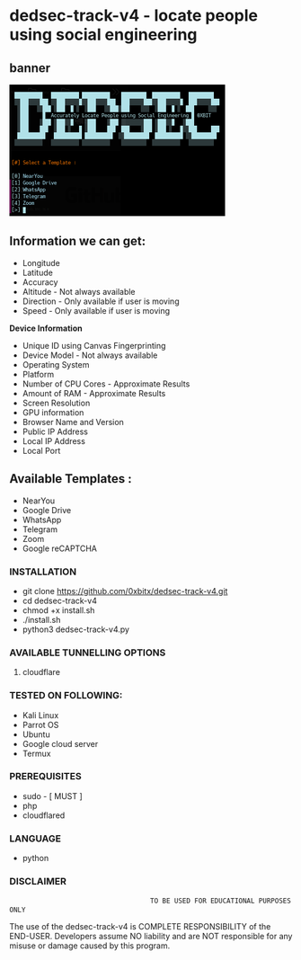 # dedsec-track-v4 - locate people using social engineering

## banner
![1](https://github.com/0xbitx/dedsec-track/blob/master/banner.png)

## Information we can get:
* Longitude
* Latitude
* Accuracy
* Altitude - Not always available
* Direction - Only available if user is moving
* Speed - Only available if user is moving

**Device Information**

* Unique ID using Canvas Fingerprinting
* Device Model - Not always available
* Operating System
* Platform
* Number of CPU Cores - Approximate Results
* Amount of RAM - Approximate Results
* Screen Resolution
* GPU information
* Browser Name and Version
* Public IP Address
* Local IP Address
* Local Port

## Available Templates : 
* NearYou
* Google Drive 
* WhatsApp
* Telegram
* Zoom 
* Google reCAPTCHA

### INSTALLATION
* git clone https://github.com/0xbitx/dedsec-track-v4.git
* cd dedsec-track-v4
* chmod +x install.sh
* ./install.sh 
* python3 dedsec-track-v4.py

### AVAILABLE TUNNELLING OPTIONS
1. cloudflare
### TESTED ON FOLLOWING:
* Kali Linux
* Parrot OS
* Ubuntu
* Google cloud server
* Termux

### PREREQUISITES
* sudo - [ MUST ]
* php
* cloudflared

### LANGUAGE 
* python

### DISCLAIMER
                                       TO BE USED FOR EDUCATIONAL PURPOSES ONLY

The use of the dedsec-track-v4 is COMPLETE RESPONSIBILITY of the END-USER. Developers assume NO liability and are NOT responsible for any misuse or damage caused by this program. 
